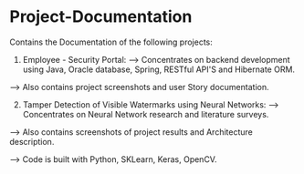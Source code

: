 # Project-Documentation
Contains the Documentation of the following projects:
1. Employee - Security Portal:
 --> Concentrates on backend development using Java, Oracle database, Spring, RESTful API'S and Hibernate ORM. 
 
 --> Also contains project screenshots and user Story documentation.
 
2. Tamper Detection of Visible Watermarks using Neural Networks:
 --> Concentrates on Neural Network research and literature surveys.
 
 --> Also contains screenshots of project results and Architecture description.
 
 --> Code is built with Python, SKLearn, Keras, OpenCV.
